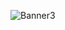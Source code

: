 ![Banner3](https://github.com/retori8/retori8/assets/120288106/455e1655-c78f-4441-a7de-f9d1a462d2c2)

<!--
**retori8/retori8** is a ✨ _special_ ✨ repository because its `README.md` (this file) appears on your GitHub profile.

Here are some ideas to get you started:

- 🔭 I’m currently working on ...
- 🌱 I’m currently learning ...
- 👯 I’m looking to collaborate on ...
- 🤔 I’m looking for help with ...
- 💬 Ask me about ...
- 📫 How to reach me: ...
- 😄 Pronouns: ...
- ⚡ Fun fact: ...
-->
